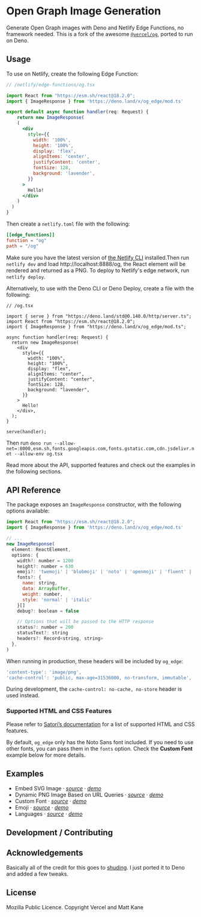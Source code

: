 # Open Graph Image Generation

Generate Open Graph images with Deno and Netlify Edge Functions, no framework
needed. This is a fork of the awesome
[`@vercel/og`](https://www.npmjs.com/package/@vercel/og), ported to run on Deno.

## Usage

To use on Netlify, create the following Edge Function:

```jsx
// /netlify/edge-functions/og.tsx

import React from "https://esm.sh/react@18.2.0";
import { ImageResponse } from 'https://deno.land/x/og_edge/mod.ts'

export default async function handler(req: Request) {
    return new ImageResponse(
    (
      <div
        style={{
          width: '100%',
          height: '100%',
          display: 'flex',
          alignItems: 'center',
          justifyContent: 'center',
          fontSize: 128,
          background: 'lavender',
        }}
      >
        Hello!
      </div>
    )
  )
}
```

Then create a `netlify.toml` file with the following:

```toml
[[edge_functions]]
function = "og"
path = "/og"
```

Make sure you have the latest version of
[the Netlify CLI](https://docs.netlify.com/cli/get-started/) installed.Then run
`netlify dev` and load http://localhost:8888/og, the React element will be
rendered and returned as a PNG. To deploy to Netlify's edge network, run
`netlify deploy`.

Alternatively, to use with the Deno CLI or Deno Deploy, create a file with the
following:

```tsx
// /og.tsx

import { serve } from "https://deno.land/std@0.140.0/http/server.ts";
import React from "https://esm.sh/react@18.2.0";
import { ImageResponse } from "https://deno.land/x/og_edge/mod.ts";

async function handler(req: Request) {
  return new ImageResponse(
    <div
      style={{
        width: "100%",
        height: "100%",
        display: "flex",
        alignItems: "center",
        justifyContent: "center",
        fontSize: 128,
        background: "lavender",
      }}
    >
      Hello!
    </div>,
  );
}

serve(handler);
```

Then run `deno run --allow-net=:8000,esm.sh,fonts.googleapis.com,fonts.gstatic.com,cdn.jsdelivr.net --allow-env og.tsx`

Read more about the API, supported features and check out the examples in the
following sections.

## API Reference

The package exposes an `ImageResponse` constructor, with the following options
available:

```jsx
import React from "https://esm.sh/react@18.2.0";
import { ImageResponse } from 'https://deno.land/x/og_edge/mod.ts'

// ...
new ImageResponse(
  element: ReactElement,
  options: {
    width?: number = 1200
    height?: number = 630
    emoji?: 'twemoji' | 'blobmoji' | 'noto' | 'openmoji' | 'fluent' | 'fluentFlat' = 'twemoji',
    fonts?: {
      name: string,
      data: ArrayBuffer,
      weight: number,
      style: 'normal' | 'italic'
    }[]
    debug?: boolean = false

    // Options that will be passed to the HTTP response
    status?: number = 200
    statusText?: string
    headers?: Record<string, string>
  },
)
```

When running in production, these headers will be included by `og_edge`:

```jsx
'content-type': 'image/png',
'cache-control': 'public, max-age=31536000, no-transform, immutable',
```

During development, the `cache-control: no-cache, no-store` header is used
instead.

### Supported HTML and CSS Features

Please refer to
[Satori’s documentation](https://github.com/vercel/satori#documentation) for a
list of supported HTML and CSS features.

By default, `og_edge` only has the Noto Sans font included. If you need to use
other fonts, you can pass them in the `fonts` option. Check the **Custom Font**
example below for more details.

## Examples

- Embed SVG Image ·
  [_source_](https://github.com/ascorbic/og-edge/blob/main//netlify/edge-functions/image-svg.tsx)
  · [_demo_](https://og-examples.netlify.app/og/image-svg)
- Dynamic PNG Image Based on URL Queries ·
  [_source_](https://github.com/ascorbic/og-edge/blob/main//netlify/edge-functions/dynamic-image.tsx)
  · [_demo_](https://og-examples.netlify.app/og/dynamic-image?username=ascorbic)
- Custom Font ·
  [_source_](https://github.com/ascorbic/og-edge/blob/main//netlify/edge-functions/custom-font.tsx)
  · [_demo_](https://og-examples.netlify.app/og/custom-font)
- Emoji ·
  [_source_](https://github.com/ascorbic/og-edge/blob/main//netlify/edge-functions/emoji.tsx)
  · [_demo_](https://og-examples.netlify.app/og/emoji)
- Languages ·
  [_source_](https://github.com/ascorbic/og-edge/blob/main//netlify/edge-functions/language.tsx)
  · [_demo_](https://og-examples.netlify.app/og/language)

## Development / Contributing

## Acknowledgements

Basically all of the credit for this goes to
[shuding](https://github.com/shuding). I just ported it to Deno and added a few
tweaks.

## License

Mozilla Public Licence. Copyright Vercel and Matt Kane
